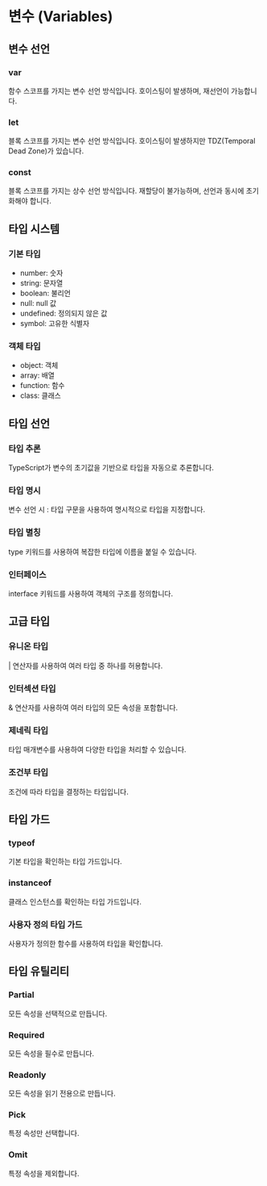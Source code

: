 # 변수 (Variables)

## 변수 선언

### var

함수 스코프를 가지는 변수 선언 방식입니다. 호이스팅이 발생하며, 재선언이 가능합니다.

### let

블록 스코프를 가지는 변수 선언 방식입니다. 호이스팅이 발생하지만 TDZ(Temporal Dead Zone)가 있습니다.

### const

블록 스코프를 가지는 상수 선언 방식입니다. 재할당이 불가능하며, 선언과 동시에 초기화해야 합니다.

## 타입 시스템

### 기본 타입

- number: 숫자
- string: 문자열
- boolean: 불리언
- null: null 값
- undefined: 정의되지 않은 값
- symbol: 고유한 식별자

### 객체 타입

- object: 객체
- array: 배열
- function: 함수
- class: 클래스

## 타입 선언

### 타입 추론

TypeScript가 변수의 초기값을 기반으로 타입을 자동으로 추론합니다.

### 타입 명시

변수 선언 시 : 타입 구문을 사용하여 명시적으로 타입을 지정합니다.

### 타입 별칭

type 키워드를 사용하여 복잡한 타입에 이름을 붙일 수 있습니다.

### 인터페이스

interface 키워드를 사용하여 객체의 구조를 정의합니다.

## 고급 타입

### 유니온 타입

| 연산자를 사용하여 여러 타입 중 하나를 허용합니다.

### 인터섹션 타입

& 연산자를 사용하여 여러 타입의 모든 속성을 포함합니다.

### 제네릭 타입

타입 매개변수를 사용하여 다양한 타입을 처리할 수 있습니다.

### 조건부 타입

조건에 따라 타입을 결정하는 타입입니다.

## 타입 가드

### typeof

기본 타입을 확인하는 타입 가드입니다.

### instanceof

클래스 인스턴스를 확인하는 타입 가드입니다.

### 사용자 정의 타입 가드

사용자가 정의한 함수를 사용하여 타입을 확인합니다.

## 타입 유틸리티

### Partial

모든 속성을 선택적으로 만듭니다.

### Required

모든 속성을 필수로 만듭니다.

### Readonly

모든 속성을 읽기 전용으로 만듭니다.

### Pick

특정 속성만 선택합니다.

### Omit

특정 속성을 제외합니다.

